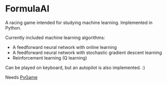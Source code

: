 # FormulaAI
A racing game intended for studying machine learning. Implemented in Python.

Currently included machine learning algorithms:
* A feedforward neural network with online learning
* A feedforward neural network with stochastic gradient descent learning
* Reinforcement learning (Q learning)

Can be played on keyboard, but an autopilot is also implemented. :)

Needs [PyGame](http://www.pygame.org)
